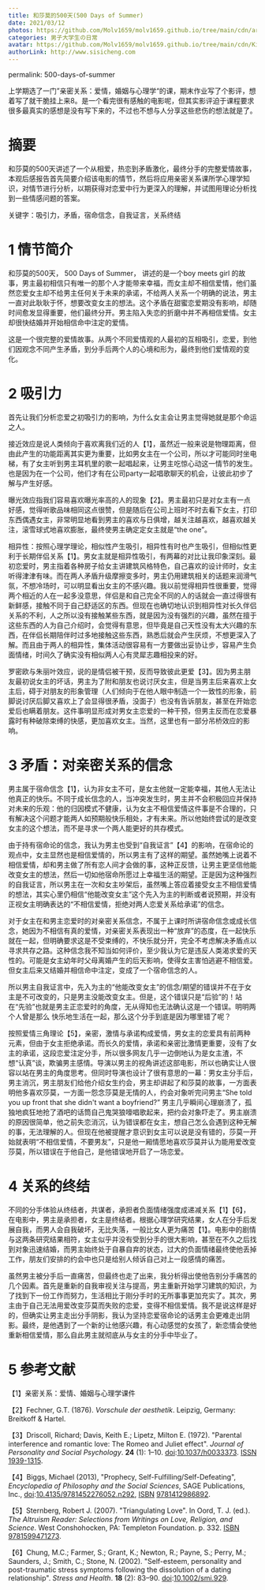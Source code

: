 ```yaml
---
title: 和莎莫的500天(500 Days of Summer)
date: 2021/03/12
photos: https://github.com/Molv1659/molv1659.github.io/tree/main/cdn/article-covers/2.JPG
categories: 男子大学生の日常
avatar: https://github.com/Molv1659/molv1659.github.io/tree/main/cdn/Kirito1.jpg
authorLink: http://www.sisicheng.com
---
```

permalink: 500-days-of-summer

上学期选了一门”亲密关系：爱情，婚姻与心理学“的课，期末作业写了个影评，想着写了就干脆挂上来8。是一个看完很有感触的电影呢，但其实影评迫于课程要求很多最真实的感想是没有写下来的，不过也不想与人分享这些悲伤的想法就是了。

# 摘要

和莎莫的500天讲述了一个从相爱，热恋到矛盾激化，最终分手的完整爱情故事，本观后感报告首先简要介绍该电影的情节，然后将应用亲密关系课所学心理学知识，对情节进行分析，以期获得对恋爱中行为更深入的理解，并试图用理论分析找到一些情感问题的答案。

关键字：吸引力，矛盾，宿命信念，自我证言，关系终结

# 1 情节简介

和莎莫的500天， 500 Days of Summer， 讲述的是一个boy meets girl 的故事，男主最初相信只有唯一的那个人才能带来幸福，而女主却不相信爱情，他们虽然恋爱女主却不给男主任何关于未来的承诺，不给两人关系一个明确的说法，男主一直对此耿耿于怀，想要改变女主的想法。这个矛盾在甜蜜恋爱期没有影响，却随时间愈发显得重要，他们最终分开。男主陷入失恋的折磨中并不再相信爱情。女主却很快结婚并开始相信命中注定的爱情。

这是一个很完整的爱情故事。从两个不同爱情观的人最初的互相吸引，恋爱，到他们因观念不同产生矛盾，到分手后两个人的心境和形为，最终到他们爱情观的变化。

# 2 吸引力

首先让我们分析恋爱之初吸引力的影响，为什么女主会让男主觉得她就是那个命运之人。

接近效应是说人类倾向于喜欢离我们近的人【1】，虽然近一般来说是物理距离，但由此产生的功能距离其实更为重要，比如男女主在一个公司，所以才可能同时坐电梯，有了女主听到男主耳机里的歌一起唱起来，让男主吃惊心动这一情节的发生。也是因为在一个公司，他们才有在公司party一起唱歌聊天的机会，让彼此初步了解与产生好感。

曝光效应指我们容易喜欢曝光率高的人的现象【2】。男主最初只是对女主有一点好感，觉得听歌品味相同这点很赞，但是随后在公司上班时不时去看下女主，打印东西偶遇女主，非常明显地看到男主的喜欢与日俱增，越关注越喜欢，越喜欢越关注，滚雪球式地喜欢膨胀，最终使男主确定定女主就是“the one”。

相异性：按照心理学理论，相似性产生吸引，相异性有时也产生吸引，但相似性更利于长期伴侣关系【1】。男女主就是相异性吸引，有两幕的对比让我印象深刻。最初恋爱时，男主指着各种房子给女主讲建筑风格特色，自己喜欢的设计师时，女主听得津津有味。而在两人矛盾升级摩擦变多时，男主仍用建筑相关的话题来润滑气氛，不想冷场时，可以明显看出女主的不感兴趣。我以前觉得相异性很重要，觉得两个相近的人在一起多没意思，伴侣是和自己完全不同的人的话就会一直过得很有新鲜感，接触不同于自己舒适区的东西。但现在也确切地认识到相异性对长久伴侣关系的不利，人之所以没有接触某些东西，就是因为没有强烈的兴趣，虽然在擅于这些东西的人为自己介绍时，会觉得有意思，但毕竟是自己天性没有太大兴趣的东西，在伴侣长期陪伴时过多地接触这些东西，熟悉后就会产生厌烦，不想更深入了解。而且由于两人的相异性，集体活动很容易有一方要做出妥协让步，容易产生负面情绪，时间久了确实没有相似两人心有灵犀志趣相投来的好。

罗密欧与朱丽叶效应，说的是情侣被干预，反而导致彼此更爱【3】。因为男主朋友最初说女主的坏话，男主为了附和朋友也说讨厌女主，但是当男主后来喜欢上女主后，碍于对朋友的形象管理（人们倾向于在他人眼中制造一个一致性的形象，前脚说讨厌后脚又喜欢上了会显得很矛盾，没面子）也没有告诉朋友，甚至在开始恋爱后也瞒着朋友。这件事明显形成对男女主恋爱的一种干预，但男主反而在恋爱暴露时有种破除束缚的快感，更加喜欢女主。当然，这里也有一部分吊桥效应的影响。

# 3 矛盾：对亲密关系的信念

男主属于宿命信念【1】，认为非女主不可，是女主他就一定能幸福，其他人无法让他真正的快乐。不同于成长信念的人，当冲突发生时，男主并不会积极回应并保持对未来的乐观：他的归因模式不健康，认为女主不相信爱情这件事是不合理的，只有解决这个问题才能两人如预期般快乐相处，才有未来。所以他始终尝试的是改变女主的这个想法，而不是寻求一个两人能更好的共存模式。

由于持有宿命论的信念，我认为男主也受到“自我证言”【4】的影响，在宿命论的观点中，女主显然也是相信爱情的，所以男主有了这样的期望。虽然她嘴上说着不相信爱情，却和男主做了所有恋人间才会做的事，这种正反馈，让男主更坚信他能改变女主的想法，然后一切如他宿命所愿过上幸福生活的期望。正是因为这种强烈的自我证言，所以男主在一次和女主吵架后，虽然嘴上答应着接受女主不相信爱情的想法，其实心里仍相信“他能改变女主”这个先入为主的判断或者说预期，并没有正视女主明确表达的“不相信爱情，拒绝对两人恋爱关系给承诺”的信念。

对于女主在和男主恋爱时的对亲密关系信念，不属于上课时所讲宿命信念或成长信念，她因为不相信有真的爱情，对亲密关系表现出一种“放弃”的态度，在一起快乐就在一起，但明确要求这是不受束缚的，不快乐就分开，完全不考虑解决矛盾点以寻求共存之路。这种信念我不知当如何评价，至少我认为它是违反人类渴求爱的天性的。可能是女主幼年时父母离婚产生的后天影响，使得女主害怕逃避不相信爱。但女主后来又结婚并相信命中注定，变成了一个宿命信念的人。

所以男主自我证言中，先入为主的“他能改变女主”的信念/期望的错误并不在于女主是不可改变的，只是男主没能改变女主。但是，这个错误只是“后验”的！站在“先验”也就是男主正恋爱时的角度，无从得知也无法确认这是一个错误。明明两个人曾是那么 快乐地生活在一起，那么这个分手到底是因为哪里错了呢？

按照爱情三角理论【5】，亲密，激情与承诺构成爱情，男女主的恋爱具有前两种元素，但由于女主拒绝承诺。而长久的爱情，承诺和亲密比激情更重要，没有了女主的承诺，这段恋爱注定分手，所以很多网友几乎一边倒地认为是女主渣，不想“认真”谈，欺骗男主感情。导演以男主的视角讲述这部电影，所以也确实让人很容以站在男主的角度思考。但同时导演也设计了很有意思的一幕：男女主分手后，男主消沉，男主朋友们给他介绍女生约会，男主却讲起了和莎莫的故事，一方面表明他多喜欢莎莫，一方面一怨念莎莫是无情的人，约会对象听完问男主“She told you up front that she didn't want a boyfriend?” 男主几乎瞬间心理崩溃了，孤独地疯狂地抢了酒吧的话筒自己鬼哭狼嚎唱歌起来，把约会对象吓走了。男主崩溃的原因很简单，他之前失恋消沉，认为错误都在女主，想自己怎么会遇到这种无解的事，无法理解的人。但现在他被提醒才意识到女主可以说是没有错的，莎莫一开始就表明“不相信爱情，不要男友”，只是他一厢情愿地喜欢莎莫并认为能用爱改变莎莫，所以错误在于他自己，是他错误地开启了一场恋爱。

# 4 关系的终结

不同的分手体验从终结者，共谋者，承担者负面情绪强度成递减关系【1】【6】，在电影中，男主是承担者，女主是终结者。根据心理学研究结果，女人在分手后发展自我，而男人会自我破坏，无比失落，一般比女人更为痛苦【1】。电影中的剧情与这两条研究结果相符，女主似乎并没有受到分手的很大影响，甚至在不久之后找到对象迅速结婚，而男主始终处于自暴自弃的状态，过大的负面情绪最终使他丢掉工作，朋友们安排的约会中也只是给别人倾诉自己对上一段感情的痛苦。

虽然男主被分手后一直痛苦，但最终也走了出来，我分析得出使他告别分手痛苦的几个因素。首先是重新的自我审视关注与提高，男主重新开始学习建筑的知识，为了找到下一份工作而努力，生活相比于刚分手时的无所事事更加充实了。其次，男主由于自己无法用爱改变莎莫而失败的恋爱，变得不相信爱情。我不是说这样是好的，但确实让男主走出分手阴影，我认为坚持恋爱宿命论的话男主会更难走出阴影。最终，是他遇到了一个新的让他感兴趣，有心动感觉的女孩了，新恋情会使他重新相信爱情，那么自此男主就彻底从与女主的分手中毕业了。

# 5 参考文献

【1】亲密关系：爱情、婚姻与心理学课件

【2】Fechner, G.T. (1876). *Vorschule der aesthetik*. Leipzig, Germany: Breitkoff & Hartel.

【3】Driscoll, Richard; Davis, Keith E.; Lipetz, Milton E. (1972). "Parental interference and romantic love: The Romeo and Juliet effect". *Journal of Personality and Social Psychology*. **24** (1): 1–10. [doi](https://en.wikipedia.org/wiki/Doi_(identifier)):[10.1037/h0033373](https://doi.org/10.1037%2Fh0033373). [ISSN](https://en.wikipedia.org/wiki/ISSN_(identifier)) [1939-1315](https://www.worldcat.org/issn/1939-1315).

【4】Biggs, Michael (2013), "Prophecy, Self-Fulfilling/Self-Defeating", *Encyclopedia of Philosophy and the Social Sciences*, SAGE Publications, Inc., [doi](https://en.wikipedia.org/wiki/Doi_(identifier)):[10.4135/9781452276052.n292](https://doi.org/10.4135%2F9781452276052.n292), [ISBN](https://en.wikipedia.org/wiki/ISBN_(identifier)) [9781412986892](https://en.wikipedia.org/wiki/Special:BookSources/9781412986892).

【5】Sternberg, Robert J. (2007). "Triangulating Love". In Oord, T. J. (ed.). *The Altruism Reader: Selections from Writings on Love, Religion, and Science*. West Conshohocken, PA: Templeton Foundation. p. 332. [ISBN](https://en.wikipedia.org/wiki/ISBN_(identifier)) [9781599471273](https://en.wikipedia.org/wiki/Special:BookSources/9781599471273).

【6】Chung, M.C.; Farmer, S.; Grant, K.; Newton, R.; Payne, S.; Perry, M.; Saunders, J.; Smith, C.; Stone, N. (2002). "Self-esteem, personality and post-traumatic stress symptoms following the dissolution of a dating relationship". *Stress and Health*. **18** (2): 83–90. [doi](https://en.wikipedia.org/wiki/Doi_(identifier)):[10.1002/smi.929](https://doi.org/10.1002%2Fsmi.929).

